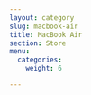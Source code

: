 ```yaml
---
layout: category
slug: macbook-air
title: MacBook Air
section: Store
menu:
  categories:
    weight: 6

---
```

